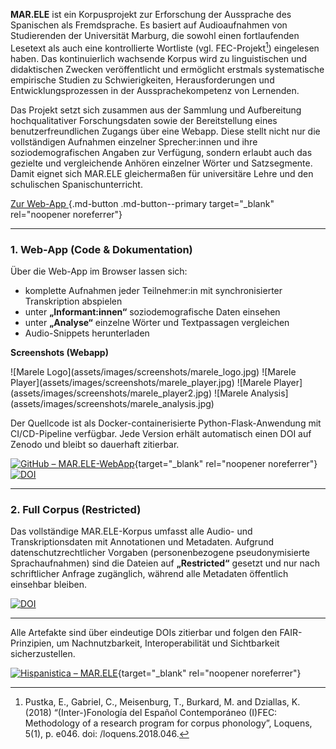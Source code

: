 **MAR.ELE** ist ein Korpusprojekt zur Erforschung der Aussprache des Spanischen als Fremdsprache. Es basiert auf Audio­aufnahmen von Studierenden der Universität Marburg, die sowohl einen fortlaufenden Lesetext als auch eine kontrollierte Wortliste (vgl. FEC-Projekt[^1]) eingelesen haben. Das kontinuierlich wachsende Korpus wird zu linguistischen und didaktischen Zwecken veröffentlicht und ermöglicht erstmals systematische empirische Studien zu Schwierigkeiten, Herausforderungen und Entwicklungsprozessen in der Aussprachekompetenz von Lernenden.

Das Projekt setzt sich zusammen aus der Sammlung und Aufbereitung hochqualitativer Forschungsdaten sowie der Bereitstellung eines benutzerfreundlichen Zugangs über eine Webapp. Diese stellt nicht nur die vollständigen Aufnahmen einzelner Sprecher:innen und ihre soziodemografischen Angaben zur Verfügung, sondern erlaubt auch das gezielte und vergleichende Anhören einzelner Wörter und Satzsegmente. Damit eignet sich MAR.ELE gleichermaßen für universitäre Lehre und den schulischen Spanischunterricht.

[Zur Web-App <i class="fa-solid fa-up-right-from-square"></i>](https://marele.online.uni-marburg.de/){.md-button .md-button--primary target="_blank" rel="noopener noreferrer"}

---

### 1. Web-App (Code & Dokumentation)

Über die Web-App im Browser lassen sich:

- komplette Aufnahmen jeder Teilnehmer:in mit synchronisierter Transkription abspielen  
- unter **„Informant:innen“** soziodemografische Daten einsehen  
- unter **„Analyse“** einzelne Wörter und Textpassagen vergleichen  
- Audio-Snippets herunterladen  

**Screenshots (Webapp)**
<div class="masonry" markdown>
![Marele Logo](assets/images/screenshots/marele_logo.jpg)
![Marele Player](assets/images/screenshots/marele_player.jpg)
![Marele Player](assets/images/screenshots/marele_player2.jpg)
![Marele Analysis](assets/images/screenshots/marele_analysis.jpg)
</div>

Der Quellcode ist als Docker-containerisierte Python-Flask-Anwendung mit CI/CD-Pipeline verfügbar. Jede Version erhält automatisch einen DOI auf Zenodo und bleibt so dauerhaft zitierbar.  

[![GitHub – MAR.ELE-WebApp](https://img.shields.io/badge/GitHub-MAR.ELE--WebApp-181717?logo=github)](https://github.com/FTacke/marele-webapp){target="_blank" rel="noopener noreferrer"}
[![DOI](https://zenodo.org/badge/DOI/10.5281/zenodo.15373525.svg)](https://doi.org/10.5281/zenodo.15373525)

---

### 2. Full Corpus (Restricted)

Das vollständige MAR.ELE-Korpus umfasst alle Audio- und Transkriptionsdaten mit Annotationen und Metadaten. Aufgrund datenschutzrechtlicher Vorgaben (personenbezogene pseudonymisierte Sprachaufnahmen) sind die Dateien auf **„Restricted“** gesetzt und nur nach schriftlicher Anfrage zugänglich, während alle Metadaten öffentlich einsehbar bleiben.  

[![DOI](https://zenodo.org/badge/DOI/10.5281/zenodo.15373537.svg)](https://doi.org/10.5281/zenodo.15373537)

---

Alle Artefakte sind über eindeutige DOIs zitierbar und folgen den FAIR-Prinzipien, um Nachnutzbarkeit, Interoperabilität und Sichtbarkeit sicherzustellen.

[![Hispanistica – MAR.ELE](https://img.shields.io/badge/Hispanistica-MAR.ELE-4287f5?style=flat)](https://hispanistica.online.uni-marburg.de){target="_blank" rel="noopener noreferrer"}

[^1]: Pustka, E., Gabriel, C., Meisenburg, T., Burkard, M. and Dziallas, K. (2018) “(Inter-)Fonología del Español Contemporáneo (I)FEC: Methodology of a research program for corpus phonology”, Loquens, 5(1), p. e046. doi: /loquens.2018.046.
